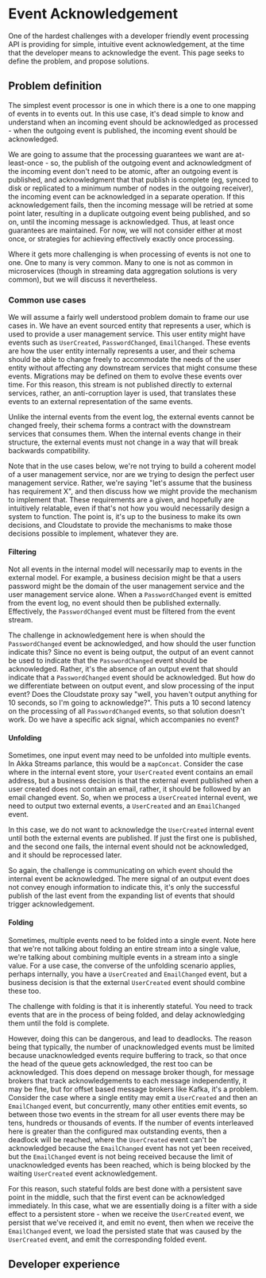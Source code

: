 # Event Acknowledgement

One of the hardest challenges with a developer friendly event processing API is providing for simple, intuitive event acknowledgement, at the time that the developer means to acknowledge the event. This page seeks to define the problem, and propose solutions.

## Problem definition

The simplest event processor is one in which there is a one to one mapping of events in to events out. In this use case, it's dead simple to know and understand when an incoming event should be acknowledged as processed - when the outgoing event is published, the incoming event should be acknowledged.

We are going to assume that the processing guarantees we want are at-least-once - so, the publish of the outgoing event and acknowledgment of the incoming event don't need to be atomic, after an outgoing event is published, and acknowledgment that that publish is complete (eg, synced to disk or replicated to a minimum number of nodes in the outgoing receiver), the incoming event can be acknowledged in a separate operation. If this acknowledgement fails, then the incoming message will be retried at some point later, resulting in a duplicate outgoing event being published, and so on, until the incoming message is acknowledged. Thus, at least once guarantees are maintained. For now, we will not consider either at most once, or strategies for achieving effectively exactly once processing.

Where it gets more challenging is when processing of events is not one to one. One to many is very common. Many to one is not as common in microservices (though in streaming data aggregation solutions is very common), but we will discuss it nevertheless.

### Common use cases

We will assume a fairly well understood problem domain to frame our use cases in. We have an event sourced entity that represents a user, which is used to provide a user management service. This user entity might have events such as `UserCreated`, `PasswordChanged`, `EmailChanged`. These events are how the user entity internally represents a user, and their schema should be able to change freely to accommodate the needs of the user entity without affecting any downstream services that might consume these events. Migrations may be defined on them to evolve these events over time. For this reason, this stream is not published directly to external services, rather, an anti-corruption layer is used, that translates these events to an external representation of the same events.

Unlike the internal events from the event log, the external events cannot be changed freely, their schema forms a contract with the downstream services that consumes them. When the internal events change in their structure, the external events must not change in a way that will break backwards compatibility.

Note that in the use cases below, we're not trying to build a coherent model of a user management service, nor are we trying to design the perfect user management service. Rather, we're saying "let's assume that the business has requirement X", and then discuss how we might provide the mechanism to implement that. These requirements are a given, and hopefully are intuitively relatable, even if that's not how you would necessarily design a system to function. The point is, it's up to the business to make its own decisions, and Cloudstate to provide the mechanisms to make those decisions possible to implement, whatever they are.

#### Filtering

Not all events in the internal model will necessarily map to events in the external model. For example, a business decision might be that a users password might be the domain of the user management service and the user management service alone. When a `PasswordChanged` event is emitted from the event log, no event should then be published externally. Effectively, the `PasswordChanged` event must be filtered from the event stream.

The challenge in acknowledgement here is when should the `PasswordChanged` event be acknowledged, and how should the user function indicate this? Since no event is being output, the output of an event cannot be used to indicate that the `PasswordChanged` event should be acknowledged. Rather, it's the absence of an output event that should indicate that a `PasswordChanged` event should be acknowledged. But how do we differentiate between on output event, and slow processing of the input event? Does the Cloudstate proxy say "well, you haven't output anything for 10 seconds, so I'm going to acknowledge?". This puts a 10 second latency on the processing of all `PasswordChanged` events, so that solution doesn't work. Do we have a specific ack signal, which accompanies no event?

#### Unfolding

Sometimes, one input event may need to be unfolded into multiple events. In Akka Streams parlance, this would be a `mapConcat`. Consider the case where in the internal event store, your `UserCreated` event contains an email address, but a business decision is that the external event published when a user created does not contain an email, rather, it should be followed by an email changed event. So, when we process a `UserCreated` internal event, we need to output two external events, a `UserCreated` and an `EmailChanged` event.

In this case, we do not want to acknowledge the `UserCreated` internal event until both the external events are published. If just the first one is published, and the second one fails, the internal event should not be acknowledged, and it should be reprocessed later.

So again, the challenge is communicating on which event should the internal event be acknowledged. The mere signal of an output event does not convey enough information to indicate this, it's only the successful publish of the last event from the expanding list of events that should trigger acknowledgement.

#### Folding

Sometimes, multiple events need to be folded into a single event. Note here that we're not talking about folding an entire stream into a single value, we're talking about combining multiple events in a stream into a single value. For a use case, the converse of the unfolding scenario applies, perhaps internally, you have a `UserCreated` and `EmailChanged` event, but a business decision is that the external `UserCreated` event should combine these too.

The challenge with folding is that it is inherently stateful. You need to track events that are in the process of being folded, and delay acknowledging them until the fold is complete.

However, doing this can be dangerous, and lead to deadlocks. The reason being that typically, the number of unacknowledged events must be limited because unacknowledged events require buffering to track, so that once the head of the queue gets acknowledged, the rest too can be acknowledged. This does depend on message broker though, for message brokers that track acknowledgements to each message independently, it may be fine, but for offset based message brokers like Kafka, it's a problem. Consider the case where a single entity may emit a `UserCreated` and then an `EmailChanged` event, but concurrently, many other entities emit events, so between those two events in the stream for all user events there may be tens, hundreds or thousands of events. If the number of events interleaved here is greater than the configured max outstanding events, then a deadlock will be reached, where the `UserCreated` event can't be acknowledged because the `EmailChanged` event has not yet been received, but the `EmailChanged` event is not being received because the limit of unacknowledged events has been reached, which is being blocked by the waiting `UserCreated` event acknowledgement.

For this reason, such stateful folds are best done with a persistent save point in the middle, such that the first event can be acknowledged immediately. In this case, what we are essentially doing is a filter with a side effect to a persistent store - when we receive the `UserCreated` event, we persist that we've received it, and emit no event, then when we receive the `EmailChanged` event, we load the persisted state that was caused by the `UserCreated` event, and emit the corresponding folded event.



## Developer experience

